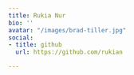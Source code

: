 ```yaml
---
title: Rukia Nur
bio: ''
avatar: "/images/brad-tiller.jpg"
social:
- title: github
  url: https://github.com/rukian

---
```

